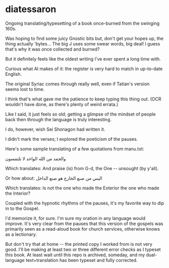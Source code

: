 # diatessaron
Ongoing translating/typesetting of a book once-burned from the swinging 160s.

Was hoping to find some juicy Gnostic bits but, don't get your hopes up, the thing actually 'bytes... The big J uses some swear words, big deal! I guess that's why it was once collected and burned?

But it definitely feels like the oldest writing I've ever spent a long time with.

Curious what AI makes of it: the register is very hard to match in up-to-date English.

The original Syriac comes through really well, even if Tatian's version seems lost to time.

I think that's what gave me the patience to keep typing this thing out. (OCR wouldn't have done, as there's plenty of weird errata.)

Like I said, it just feels so old; getting a glimpse of the mindset of people back then through the language is truly interesting.

I do, however, wish Sei Shonagon had written it.

I didn't mark the verses; I explored the poeticism of the pauses.

Here's some sample translating of a few quotations from manu.txt:

والحمد من الله الواحد لا تلتمسون

Which translates:
And praise (is) from G-d, the One -- unsought (by y'all).

Or how about:
اليس من صنع الخارج هو صنع الداخل

Which translates:
Is not the one who made the Exterior the one who made the Interior?

Coupled with the hypnotic rhythms of the pauses, it's my favorite way to dip in to the Gospel.

I'd memorize it, for sure. I'm sure my oration in any language would improve. It's very clear from the pauses that this version of the gospels was primarily seen as a read-aloud book for church services, otherwise knows as a lectionary.

But don't try that at home -- the printed copy I worked from is not very good. I'll be making at least two or three different error checks as I typeset this book. At least wait until this repo is archived, someday, and my dual-language text+translation has been typeset and fully corrected.
